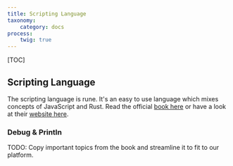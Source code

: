 ```yaml
---
title: Scripting Language
taxonomy:
    category: docs
process:
    twig: true
---
```


[TOC]

## Scripting Language
The scripting language is rune. It's an easy to use language which mixes concepts of JavaScript and Rust. Read the official [book here](https://rune-rs.github.io/book/getting_started.html) or have a look at their [website here](https://rune-rs.github.io). 

### Debug & Println
TODO: Copy important topics from the book and streamline it to fit to our platform.